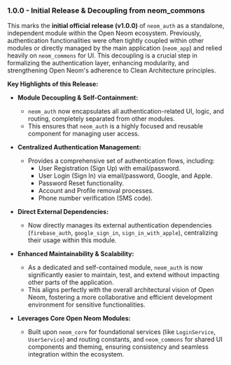 ### 1.0.0 - Initial Release & Decoupling from neom_commons

This marks the **initial official release (v1.0.0)** of `neom_auth` as a standalone, independent module within the Open Neom ecosystem. Previously, authentication functionalities were often tightly coupled within other modules or directly managed by the main application (`neom_app`) and relied heavily on `neom_commons` for UI. This decoupling is a crucial step in formalizing the authentication layer, enhancing modularity, and strengthening Open Neom's adherence to Clean Architecture principles.

**Key Highlights of this Release:**

* **Module Decoupling & Self-Containment:**
    * `neom_auth` now encapsulates all authentication-related UI, logic, and routing, completely separated from other modules.
    * This ensures that `neom_auth` is a highly focused and reusable component for managing user access.

* **Centralized Authentication Management:**
    * Provides a comprehensive set of authentication flows, including:
        * User Registration (Sign Up) with email/password.
        * User Login (Sign In) via email/password, Google, and Apple.
        * Password Reset functionality.
        * Account and Profile removal processes.
        * Phone number verification (SMS code).

* **Direct External Dependencies:**
    * Now directly manages its external authentication dependencies (`firebase_auth`, `google_sign_in`, `sign_in_with_apple`), centralizing their usage within this module.

* **Enhanced Maintainability & Scalability:**
    * As a dedicated and self-contained module, `neom_auth` is now significantly easier to maintain, test, and extend without impacting other parts of the application.
    * This aligns perfectly with the overall architectural vision of Open Neom, fostering a more collaborative and efficient development environment for sensitive functionalities.

* **Leverages Core Open Neom Modules:**
    * Built upon `neom_core` for foundational services (like `LoginService`, `UserService`) and routing constants, and `neom_commons` for shared UI components and theming, ensuring consistency and seamless integration within the ecosystem.